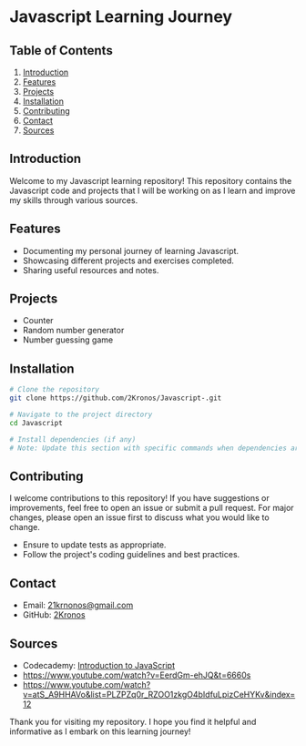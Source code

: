 
# Javascript Learning Journey

## Table of Contents

1. [Introduction](#introduction)
2. [Features](#features)
3. [Projects](#Projects)
4. [Installation](#installation)
5. [Contributing](#contributing)
6. [Contact](#contact)
7. [Sources](#Sources)

## Introduction

Welcome to my Javascript learning repository! This repository contains the Javascript code and projects that I will be working on as I learn and improve my skills through various sources.

## Features

- Documenting my personal journey of learning Javascript.
- Showcasing different projects and exercises completed.
- Sharing useful resources and notes.

## Projects
- Counter
- Random number generator
- Number guessing game
## Installation

```bash
# Clone the repository
git clone https://github.com/2Kronos/Javascript-.git

# Navigate to the project directory
cd Javascript

# Install dependencies (if any)
# Note: Update this section with specific commands when dependencies are added
```

## Contributing

I welcome contributions to this repository! If you have suggestions or improvements, feel free to open an issue or submit a pull request. For major changes, please open an issue first to discuss what you would like to change.

- Ensure to update tests as appropriate.
- Follow the project's coding guidelines and best practices.

## Contact

- Email: 21krnonos@gmail.com
- GitHub: [2Kronos](https://github.com/2Kronos)

## Sources

- Codecademy: [Introduction to JavaScript](https://www.codecademy.com/enrolled/courses/introduction-to-javascript)
- https://www.youtube.com/watch?v=EerdGm-ehJQ&t=6660s
- https://www.youtube.com/watch?v=atS_A9HHAVo&list=PLZPZq0r_RZOO1zkgO4bIdfuLpizCeHYKv&index=12

Thank you for visiting my repository. I hope you find it helpful and informative as I embark on this learning journey!
